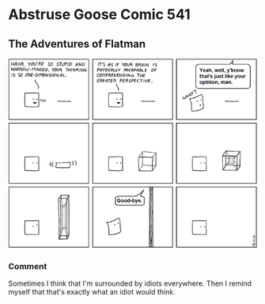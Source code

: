 # Abstruse Goose Comic 541
## The Adventures of Flatman

![image](a_romance_in_n_dimensions.png)
### Comment
Sometimes I think that I'm surrounded by idiots everywhere. Then I remind myself that that's exactly what an idiot would think.
